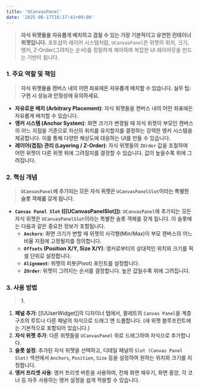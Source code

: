 ```yaml
---
title: 'UCanvasPanel'
date: '2025-08-17T16:17:41+09:00'
---
```

> **자식 위젯들을 자유롭게 배치하고 겹칠 수 있는 가장 기본적이고 유연한 컨테이너 위젯입니다.** 포토샵의 레이어 시스템처럼, `UCanvasPanel`은 위젯의 위치, 크기, 앵커, Z-Order(그려지는 순서)를 정밀하게 제어하여 복잡한 UI 레이아웃을 만드는 기반이 됩니다.

### **1. 주요 역할 및 책임**
> **자식 위젯들을 캔버스 내의 어떤 좌표에든 자유롭게 배치할 수 있습니다. 실무 팁: 구현 시 성능과 안정성에 유의하세요.**
* **자유로운 배치 (Arbitrary Placement)**:
	자식 위젯들을 캔버스 내의 어떤 좌표에든 자유롭게 배치할 수 있습니다.
* **앵커 시스템 (Anchor System)**:
	화면 크기가 변경될 때 자식 위젯이 부모인 캔버스의 어느 지점을 기준으로 자신의 위치를 유지할지를 결정하는 강력한 앵커 시스템을 제공합니다. 이를 통해 다양한 해상도에 대응하는 UI를 만들 수 있습니다.
* **레이어(겹침) 관리 (Layering / Z-Order)**:
	자식 위젯들의 `ZOrder` 값을 조절하여 어떤 위젯이 다른 위젯 위에 그려질지를 결정할 수 있습니다. 값이 높을수록 위에 그려집니다.

### **2. 핵심 개념**
> **`UCanvasPanel`에 추가되는 모든 자식 위젯은 `UCanvasPanelSlot`이라는 특별한 슬롯 객체를 갖게 됩니다.**
* **`Canvas Panel Slot` ([[UCanvasPanelSlot]])**:
	`UCanvasPanel`에 추가되는 모든 자식 위젯은 `UCanvasPanelSlot`이라는 특별한 슬롯 객체를 갖게 됩니다. 이 슬롯에는 다음과 같은 중요한 정보가 포함됩니다.
    * **`Anchors`**:
    	화면 크기가 변할 때 위젯의 사각형(Min/Max)이 부모 캔버스의 어느 비율 지점에 고정될지를 정의합니다.
    * **`Offsets` (Position X/Y, Size X/Y)**:
    	앵커로부터의 상대적인 위치와 크기를 픽셀 단위로 설정합니다.
    * **`Alignment`**:
    	위젯의 피봇(Pivot) 포인트를 설정합니다.
    * **`ZOrder`**:
    	위젯이 그려지는 순서를 결정합니다. 높은 값일수록 위에 그려집니다.

### **3. 사용 방법**
> **1.**
1.  **패널 추가**:
	[[UUserWidget]]의 디자이너 탭에서, 팔레트의 `Canvas Panel`을 계층 구조의 루트나 다른 패널의 자식으로 드래그 앤 드롭합니다. (새 위젯 블루프린트에는 기본적으로 포함되어 있습니다.)
2.  **자식 위젯 추가**:
	다른 위젯들을 `UCanvasPanel` 위로 드래그하여 자식으로 추가합니다.
3.  **슬롯 설정**:
	추가된 자식 위젯을 선택하고, 디테일 패널의 `Slot (Canvas Panel Slot)` 섹션에서 `Anchors`, `Position`, `Size` 등을 설정하여 원하는 위치와 크기를 지정합니다.
4.  **앵커 프리셋 사용**:
	앵커 프리셋 버튼을 사용하여, 전체 화면 채우기, 화면 중앙, 각 코너 등 자주 사용하는 앵커 설정을 쉽게 적용할 수 있습니다.